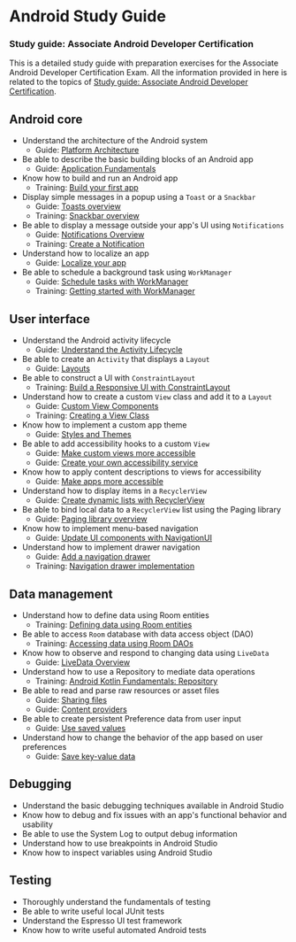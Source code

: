# Android Study Guide
### Study guide: Associate Android Developer Certification

This is a detailed study guide with preparation exercises for the Associate Android Developer Certification Exam.
All the information provided in here is related to the topics of [Study guide: Associate Android Developer Certification](https://developers.google.com/certification/associate-android-developer/study-guide).  


## Android core

- Understand the architecture of the Android system
    - Guide: [Platform Architecture](https://developer.android.com/guide/platform)
- Be able to describe the basic building blocks of an Android app
    - Guide: [Application Fundamentals](https://developer.android.com/guide/components/fundamentals)
- Know how to build and run an Android app
    - Training: [Build your first app](https://developer.android.com/training/basics/firstapp)
- Display simple messages in a popup using a `Toast` or a `Snackbar`
    - Guide: [Toasts overview](https://developer.android.com/guide/topics/ui/notifiers/toasts)
    - Training: [Snackbar overview](https://developer.android.com/training/snackbar)
- Be able to display a message outside your app's UI using `Notifications`
    - Guide: [Notifications Overview](https://developer.android.com/guide/topics/ui/notifiers/notifications)
    - Training: [Create a Notification](https://developer.android.com/training/notify-user/build-notification)
- Understand how to localize an app
    - Guide: [Localize your app](https://developer.android.com/guide/topics/resources/localization)
- Be able to schedule a background task using `WorkManager`
    - Guide: [Schedule tasks with WorkManager](https://developer.android.com/topic/libraries/architecture/workmanager)
    - Training: [Getting started with WorkManager](https://developer.android.com/topic/libraries/architecture/workmanager/basics)


## User interface

- Understand the Android activity lifecycle
    - Guide: [Understand the Activity Lifecycle](https://developer.android.com/guide/components/activities/activity-lifecycle/)
- Be able to create an `Activity` that displays a `Layout`
    - Guide: [Layouts ](https://developer.android.com/guide/topics/ui/declaring-layout)
- Be able to construct a UI with `ConstraintLayout`
    - Training: [Build a Responsive UI with ConstraintLayout ](https://developer.android.com/training/constraint-layout)
- Understand how to create a custom `View` class and add it to a `Layout`
    - Guide: [Custom View Components](https://developer.android.com/guide/topics/ui/custom-components)
    - Training: [Creating a View Class](https://developer.android.com/training/custom-views/create-view)
- Know how to implement a custom app theme
    - Guide: [Styles and Themes](https://developer.android.com/guide/topics/ui/look-and-feel/themes)
- Be able to add accessibility hooks to a custom `View`
    - Guide: [Make custom views more accessible](https://developer.android.com/guide/topics/ui/accessibility/custom-views)
    - Guide: [Create your own accessibility service](https://developer.android.com/guide/topics/ui/accessibility/service)
- Know how to apply content descriptions to views for accessibility
    - Guide: [Make apps more accessible](https://developer.android.com/guide/topics/ui/accessibility/apps)
- Understand how to display items in a `RecyclerView`
    - Guide: [Create dynamic lists with RecyclerView](https://developer.android.com/guide/topics/ui/layout/recyclerview)
- Be able to bind local data to a `RecyclerView` list using the Paging library
    - Guide: [Paging library overview](https://developer.android.com/topic/libraries/architecture/paging)
- Know how to implement menu-based navigation
    - Guide: [Update UI components with NavigationUI](https://developer.android.com/guide/navigation/navigation-ui)
- Understand how to implement drawer navigation
    - Guide: [Add a navigation drawer](https://developer.android.com/guide/navigation/navigation-ui#add_a_navigation_drawer)
    - Training: [Navigation drawer implementation](https://material.io/components/navigation-drawer/android)



## Data management

- Understand how to define data using Room entities
    - Training: [Defining data using Room entities](https://developer.android.com/training/data-storage/room/defining-data)
- Be able to access `Room` database with data access object (DAO)
    - Training: [Accessing data using Room DAOs](https://developer.android.com/training/data-storage/room/accessing-data)
- Know how to observe and respond to changing data using `LiveData`
    - Guide: [LiveData Overview](https://developer.android.com/topic/libraries/architecture/livedata)
- Understand how to use a Repository to mediate data operations
    - Training: [Android Kotlin Fundamentals: Repository](https://developer.android.com/codelabs/kotlin-android-training-repository#0)
- Be able to read and parse raw resources or asset files
    - Guide: [Sharing files](https://developer.android.com/training/secure-file-sharing)
    - Guide: [Content providers](https://developer.android.com/guide/topics/providers/content-providers)
- Be able to create persistent Preference data from user input
    - Guide: [Use saved values](https://developer.android.com/guide/topics/ui/settings/use-saved-values)
- Understand how to change the behavior of the app based on user preferences
    - Guide: [Save key-value data](https://developer.android.com/training/data-storage/shared-preferences)


## Debugging

- Understand the basic debugging techniques available in Android Studio
- Know how to debug and fix issues with an app's functional behavior and usability
- Be able to use the System Log to output debug information
- Understand how to use breakpoints in Android Studio
- Know how to inspect variables using Android Studio


## Testing

- Thoroughly understand the fundamentals of testing
- Be able to write useful local JUnit tests
- Understand the Espresso UI test framework
- Know how to write useful automated Android tests

